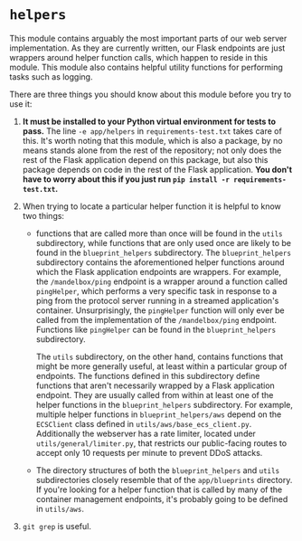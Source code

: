 # `helpers`

This module contains arguably the most important parts of our web server implementation. As they are currently written, our Flask endpoints are just wrappers around helper function calls, which happen to reside in this module. This module also contains helpful utility functions for performing tasks such as logging.

There are three things you should know about this module before you try to use it:

1. **It must be installed to your Python virtual environment for tests to pass.** The line `-e app/helpers` in `requirements-test.txt` takes care of this. It's worth noting that this module, which is also a package, by no means stands alone from the rest of the repository; not only does the rest of the Flask application depend on this package, but also this package depends on code in the rest of the Flask application. **You don't have to worry about this if you just run `pip install -r requirements-test.txt`.**
2. When trying to locate a particular helper function it is helpful to know two things:

   - functions that are called more than once will be found in the `utils` subdirectory, while functions that are only used once are likely to be found in the `blueprint_helpers` subdirectory.
     The `blueprint_helpers` subdirectory contains the aforementioned helper functions around which the Flask application endpoints are wrappers. For example, the `/mandelbox/ping` endpoint is a wrapper around a function called `pingHelper`, which performs a very specific task in response to a ping from the protocol server running in a streamed application's container. Unsurprisingly, the `pingHelper` function will only ever be called from the implementation of the `/mandelbox/ping` endpoint. Functions like `pingHelper` can be found in the `blueprint_helpers` subdirectory.

     The `utils` subdirectory, on the other hand, contains functions that might be more generally useful, at least within a particular group of endpoints. The functions defined in this subdirectory define functions that aren't necessarily wrapped by a Flask application endpoint. They are usually called from within at least one of the helper functions in the `blueprint_helpers` subdirectory. For example, multiple helper functions in `blueprint_helpers/aws` depend on the `ECSClient` class defined in `utils/aws/base_ecs_client.py`. Additionally the webserver has a rate limiter, located under `utils/general/limiter.py`, that restricts our public-facing routes to accept only 10 requests per minute to prevent DDoS attacks.

   - The directory structures of both the `blueprint_helpers` and `utils` subdirectories closely resemble that of the `app/blueprints` directory.
     If you're looking for a helper function that is called by many of the container management endpoints, it's probably going to be defined in `utils/aws`.

3. `git grep` is useful.
